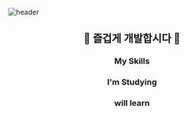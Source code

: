 ![header](https://capsule-render.vercel.app/api?type=waving&color=auto&height=200&section=header&text=Hello%20I'm%20JiHye&fontSize=50&fontAlign=70)

<h2 align=center>🥳 즐겁게 개발합시다 🥳</h2>

<h3 align=center>My Skills</h3>

<h3 align=center>I'm Studying</h3>

<h3 align=center>will learn</h3>

